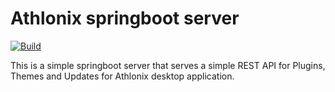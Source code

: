 # Athlonix springboot server

[![Build](https://github.com/Athlonix/athlonix-desktop-server/actions/workflows/build.yml/badge.svg)](https://github.com/Athlonix/athlonix-desktop-server/actions/workflows/build.yml)

This is a simple springboot server that serves a simple REST API for Plugins, Themes and Updates for Athlonix desktop application.
